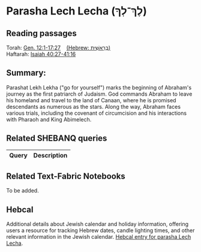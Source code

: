 # Parasha Lech Lecha (לֶךְ־לְךָ)

## Reading passages

Torah: [Gen. 12:1-17:27](https://www.stepbible.org/?q=version=NASB2020|reference=Gen.12:1-17:27&options=HNVUG) &nbsp;&nbsp; [(Hebrew: בְּרֵאשִׁית)](https://tikkun.io/#/p/lech-lecha)<br>
Haftarah: [Isaiah 40:27-41:16](https://www.stepbible.org/?q=version=NASB2020|reference=Isa.40:27-41:16&options=HNVUG)

## Summary:
Parashat Lekh Lekha ("go for yourself") marks the beginning of Abraham's journey as the first patriarch of Judaism. God commands Abraham to leave his homeland and travel to the land of Canaan, where he is promised descendants as numerous as the stars. Along the way, Abraham faces various trials, including the covenant of circumcision and his interactions with Pharaoh and King Abimelech.

## Related SHEBANQ queries

Query | Description
--- | ---

## Related Text-Fabric Notebooks

To be added.

## Hebcal

Additional details about Jewish calendar and holiday information, offering users a resource for tracking Hebrew dates, candle lighting times, and other relevant information in the Jewish calendar. [Hebcal entry for parasha Lech Lecha](https://www.hebcal.com/sedrot/lech-lecha).

